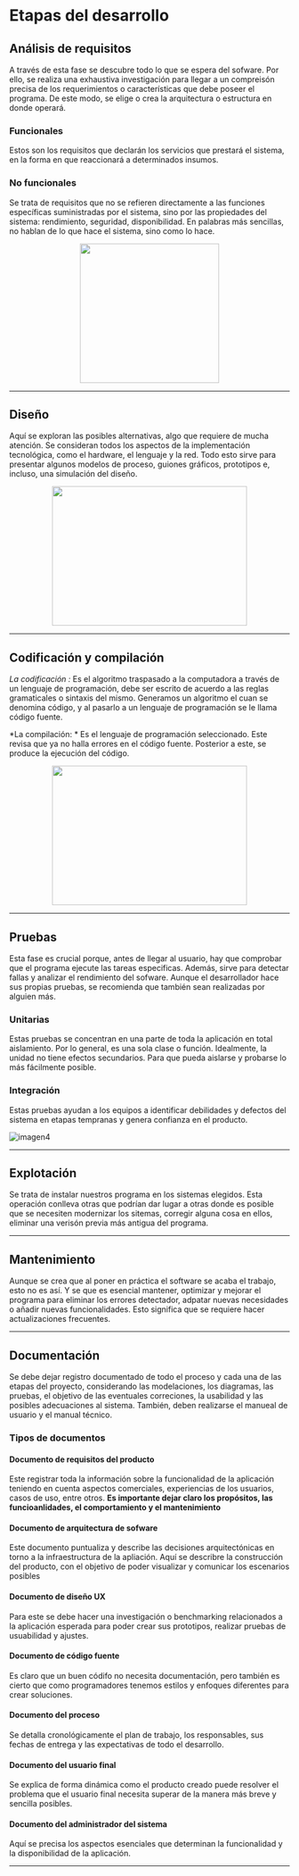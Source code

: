 # Etapas del desarrollo
## Análisis de requisitos
A través de esta fase se descubre todo lo que se espera del sofware. Por ello, se realiza una exhaustiva investigación para llegar a un compreisón precisa de los requerimientos o características que debe poseer el programa. De este modo, se elige o crea la arquitectura o estructura en donde operará.
### Funcionales
Estos son los requisitos que declarán los servicios que prestará el sistema, en la forma en que reaccionará a determinados insumos. 
### No funcionales
Se trata de requisitos que no se refieren directamente a las funciones específicas suministradas por el sistema, sino por las propiedades del sistema: rendimiento, seguridad, disponibilidad. En palabras más sencillas, no hablan de lo que hace el sistema, sino como lo hace.

<p align="center">
  <img width="" height="250" src="https://www.teknei.com/wp-content/uploads/2021/11/v617batch2-kul-25-technology.jpg">
</p>

---
## Diseño
Aquí se exploran las posibles alternativas, algo que requiere de mucha atención. Se consideran todos los aspectos de la implementación tecnológica, como el hardware, el lenguaje y la red. Todo esto sirve para presentar algunos modelos de proceso, guiones gráficos, prototipos e, incluso, una simulación del diseño.

<p align="center">
  <img width="350" height="250" src="https://cyberlinetechnologies.com/wp-content/uploads/2015/03/08.jpg">
</p>

---
## Codificación y compilación

*La codificación :* Es el algoritmo traspasado a la computadora a través de un lenguaje de programación, debe ser escrito de acuerdo a las reglas gramaticales o sintaxis del mismo. Generamos un algoritmo el cuan se denomina código, y al pasarlo a un lenguaje de programación se le llama código fuente.

*La compilación: * Es el lenguaje de programación seleccionado. Este revisa que ya no halla errores en el código fuente. Posterior a este, se produce la ejecución del código.
<p align="center">
  <img width="350" height="250" src="https://png.pngtree.com/png-vector/20190803/ourlarge/pngtree-code-coding-compile-files-list-flat-color-icon-vector-png-image_1647528.jpg">
</p>

---
## Pruebas
Esta fase es crucial porque, antes de llegar al usuario, hay que comprobar que el programa ejecute las tareas especificas. Además, sirve para detectar fallas y analizar el rendimiento del sofware. Aunque el desarrollador hace sus propias pruebas, se recomienda que también sean realizadas por alguien más.
### Unitarias
Estas pruebas se concentran en una parte de toda la aplicación en total aislamiento. Por lo general, es una sola clase o función. Idealmente, la unidad no tiene efectos secundarios. Para que pueda aislarse y probarse lo más fácilmente posible.
### Integración
Estas pruebas ayudan a los equipos a identificar debilidades y defectos del sistema en etapas tempranas y genera confianza en el producto.

![imagen4](https://www.um.es/documents/1083928/17665461/pruebas-evaluacion-1.png/740633af-b403-4f16-87ab-6bc7f7f4bc6d?t=1589364889869)

---
## Explotación

Se trata de instalar nuestros programa en los sistemas elegidos. Esta operación conlleva otras que podrían dar lugar a otras donde es posible que se necesiten modernizar los sitemas, corregir alguna cosa en ellos, eliminar una verisón previa más antigua del programa. 


---
## Mantenimiento
Aunque se crea que al poner en práctica el software se acaba el trabajo, esto no es así. Y se que es esencial mantener, optimizar y mejorar el programa para eliminar los errores detectador, adpatar nuevas necesidades o añadir nuevas funcionalidades. Esto significa que se requiere hacer actualizaciones frecuentes.


---
## Documentación 
Se debe dejar registro documentado de todo el proceso y cada una de las etapas del proyecto, considerando las modelaciones, los diagramas, las pruebas, el objetivo de las eventuales correciones, la usabilidad y las posibles adecuaciones al sistema. También, deben realizarse el manueal de usuario y el manual técnico.
### Tipos de documentos
#### Documento de requisitos del producto
Este registrar toda la información sobre la funcionalidad de la aplicación teniendo en cuenta aspectos comerciales, experiencias de los usuarios, casos de uso, entre otros. **Es importante dejar claro los propósitos, las funcioanlidades, el comportamiento y el mantenimiento**

#### Documento de arquitectura de sofware
Este documento puntualiza y describe las decisiones arquitectónicas en torno a la infraestructura de la apliación. Aquí se describre la construcción del producto, con el objetivo de poder visualizar y comunicar los escenarios posibles

#### Documento de diseño UX
Para este se debe hacer una investigación o benchmarking relacionados a la aplicación esperada para poder crear sus prototipos, realizar pruebas de usuabilidad y ajustes.

#### Documento de código fuente
Es claro que un buen códifo no necesita documentación, pero también es cierto que como programadores tenemos estilos y enfoques diferentes para crear soluciones. 

#### Documento del proceso
Se detalla cronológicamente el plan de trabajo, los responsables, sus fechas de entrega y las expectativas de todo el desarrollo.

#### Documento del usuario final
Se explica de forma dinámica como el producto creado puede resolver el problema que el usuario final necesita superar de la manera más breve y sencilla posibles.

#### Documento del administrador del sistema
Aquí se precisa los aspectos esenciales que determinan la funcionalidad y la disponibilidad de la aplicación. 





---

